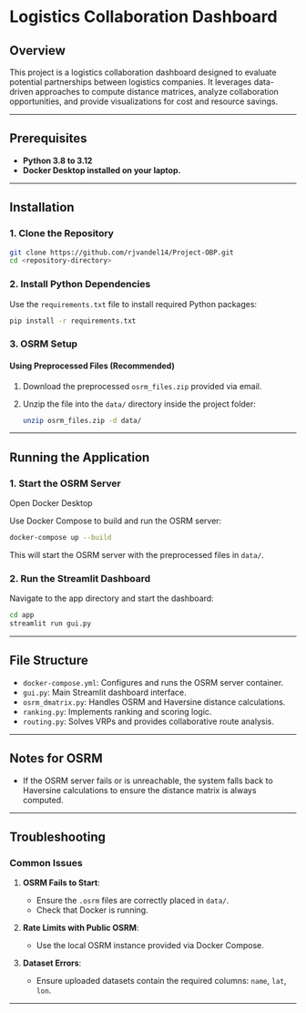 # Logistics Collaboration Dashboard

## Overview

This project is a logistics collaboration dashboard designed to evaluate potential partnerships between logistics companies. It leverages data-driven approaches to compute distance matrices, analyze collaboration opportunities, and provide visualizations for cost and resource savings.

---

## Prerequisites

- **Python 3.8 to 3.12**
- **Docker Desktop installed on your laptop.**

---

## Installation

### 1. Clone the Repository

```bash
git clone https://github.com/rjvandel14/Project-OBP.git
cd <repository-directory>
```

### 2. Install Python Dependencies

Use the `requirements.txt` file to install required Python packages:

```bash
pip install -r requirements.txt
```

### 3. OSRM Setup

#### Using Preprocessed Files (Recommended)

1. Download the preprocessed `osrm_files.zip` provided via email.
2. Unzip the file into the `data/` directory inside the project folder:

   ```bash
   unzip osrm_files.zip -d data/
   ```

---

## Running the Application

### 1. Start the OSRM Server

Open Docker Desktop

Use Docker Compose to build and run the OSRM server:

```bash
docker-compose up --build
```

This will start the OSRM server with the preprocessed files in `data/`.

### 2. Run the Streamlit Dashboard

Navigate to the app directory and start the dashboard:

```bash
cd app
streamlit run gui.py
```

---

## File Structure

- `docker-compose.yml`: Configures and runs the OSRM server container.
- `gui.py`: Main Streamlit dashboard interface.
- `osrm_dmatrix.py`: Handles OSRM and Haversine distance calculations.
- `ranking.py`: Implements ranking and scoring logic.
- `routing.py`: Solves VRPs and provides collaborative route analysis.

---

## Notes for OSRM

- If the OSRM server fails or is unreachable, the system falls back to Haversine calculations to ensure the distance matrix is always computed.

---

## Troubleshooting

### Common Issues

1. **OSRM Fails to Start**:

   - Ensure the `.osrm` files are correctly placed in `data/`.
   - Check that Docker is running.

2. **Rate Limits with Public OSRM**:

   - Use the local OSRM instance provided via Docker Compose.

3. **Dataset Errors**:

   - Ensure uploaded datasets contain the required columns: `name`, `lat`, `lon`.

---
